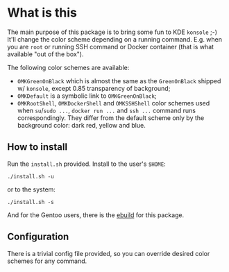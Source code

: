 # What is this


The main purpose of this package is to bring some fun to
KDE `konsole` ;-) It'll change the color scheme depending
on a running command. E.g. when you are `root` or running
SSH command or Docker container (that is what available
"out of the box").

The following color schemes are available:

- `OMKGreenOnBlack` which is almost the same as the `GreenOnBlack`
  shipped w/ `konsole`, except 0.85 transparency of background;
- `OMKDefault` is a symbolic link to `OMKGreenOnBlack`;
- `OMKRootShell`, `OMKDockerShell` and `OMKSSHShell` color
  schemes used when `su`/`sudo ...`, `docker run ...` and
  `ssh ...` command runs correspondingly. They differ from
  the default scheme only by the background color: dark red,
  yellow and blue.


## How to install

Run the `install.sh` provided. Install to the user's `$HOME`:

    ./install.sh -u

or to the system:

    ./install.sh -s

And for the Gentoo users, there is the [ebuild][1] for this package.

## Configuration


There is a trivial config file provided, so you can override
desired color schemes for any command.

[1]: https://github.com/zaufi/zaufi-overlay/blob/master/kde-misc/oh-my-konsole/oh-my-konsole-scm.ebuild
